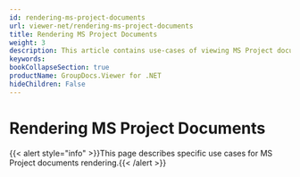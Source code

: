```yaml
---
id: rendering-ms-project-documents
url: viewer-net/rendering-ms-project-documents
title: Rendering MS Project Documents
weight: 3
description: This article contains use-cases of viewing MS Project documents with GroupDocs.Viewer within your .NET applications.
keywords: 
bookCollapseSection: true
productName: GroupDocs.Viewer for .NET
hideChildren: False
---
```

# Rendering MS Project Documents

{{< alert style="info" >}}This page describes specific use cases for MS Project documents rendering.{{< /alert >}}
